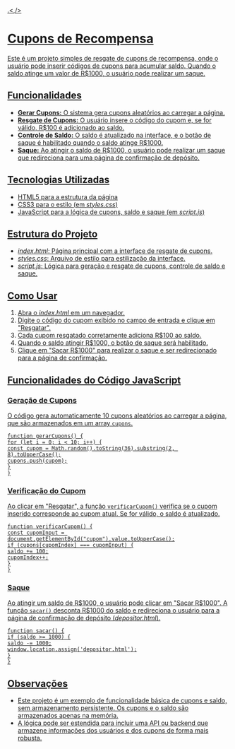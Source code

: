 <a href='https://drive.google.com/file/d/121qxte_bUKKbr7Uzw_8ABiZS_tu4i18N/view?usp=drive_link'>.<,/>
<h1>Cupons de Recompensa</h1>
<p>Este é um projeto simples de resgate de cupons de recompensa, onde o usuário pode inserir códigos de cupons para acumular saldo. Quando o saldo atinge um valor de R$1000, o usuário pode realizar um saque.</p>

<h2>Funcionalidades</h2>
<ul>
<li><strong>Gerar Cupons:</strong> O sistema gera cupons aleatórios ao carregar a página.</li>
<li><strong>Resgate de Cupons:</strong> O usuário insere o código do cupom e, se for válido, R$100 é adicionado ao saldo.</li>
<li><strong>Controle de Saldo:</strong> O saldo é atualizado na interface, e o botão de saque é habilitado quando o saldo atinge R$1000.</li>
<li><strong>Saque:</strong> Ao atingir o saldo de R$1000, o usuário pode realizar um saque que redireciona para uma página de confirmação de depósito.</li>
</ul>

<h2>Tecnologias Utilizadas</h2>
<ul>
<li>HTML5 para a estrutura da página</li>
<li>CSS3 para o estilo (em <em>styles.css</em>)</li>
<li>JavaScript para a lógica de cupons, saldo e saque (em <em>script.js</em>)</li>
</ul>

<h2>Estrutura do Projeto</h2>
<ul>
<li><em>index.html</em>: Página principal com a interface de resgate de cupons.</li>
<li><em>styles.css</em>: Arquivo de estilo para estilização da interface.</li>
<li><em>script.js</em>: Lógica para geração e resgate de cupons, controle de saldo e saque.</li>
</ul>

<h2>Como Usar</h2>
<ol>
<li>Abra o <em>index.html</em> em um navegador.</li>
<li>Digite o código do cupom exibido no campo de entrada e clique em "Resgatar".</li>
<li>Cada cupom resgatado corretamente adiciona R$100 ao saldo.</li>
<li>Quando o saldo atingir R$1000, o botão de saque será habilitado.</li>
<li>Clique em "Sacar R$1000" para realizar o saque e ser redirecionado para a página de confirmação.</li>
</ol>

<h2>Funcionalidades do Código JavaScript</h2>
<h3>Geração de Cupons</h3>
<p>O código gera automaticamente 10 cupons aleatórios ao carregar a página, que são armazenados em um array <code>cupons</code>.</p>
<pre>
<code>function gerarCupons() {
for (let i = 0; i < 10; i++) {
const cupom = Math.random().toString(36).substring(2, 8).toUpperCase();
cupons.push(cupom);
}
}</code>
</pre>

<h3>Verificação do Cupom</h3>
<p>Ao clicar em "Resgatar", a função <code>verificarCupom()</code> verifica se o cupom inserido corresponde ao cupom atual. Se for válido, o saldo é atualizado.</p>
<pre>
<code>function verificarCupom() {
const cupomInput = document.getElementById("cupom").value.toUpperCase();
if (cupons[cupomIndex] === cupomInput) {
saldo += 100;
cupomIndex++;
}
}</code>
</pre>

<h3>Saque</h3>
<p>Ao atingir um saldo de R$1000, o usuário pode clicar em "Sacar R$1000". A função <code>sacar()</code> desconta R$1000 do saldo e redireciona o usuário para a página de confirmação de depósito (<em>depositor.html</em>).</p>
<pre>
<code>function sacar() {
if (saldo >= 1000) {
saldo -= 1000;
window.location.assign('depositor.html');
}
}</code>
</pre>

<h2>Observações</h2>
<ul>
<li>Este projeto é um exemplo de funcionalidade básica de cupons e saldo, sem armazenamento persistente. Os cupons e o saldo são armazenados apenas na memória.</li>
<li>A lógica pode ser estendida para incluir uma API ou backend que armazene informações dos usuários e dos cupons de forma mais robusta.</li>
</ul>
</body>
</html>
